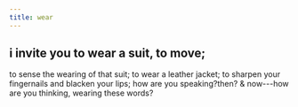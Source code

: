 ```yaml
---
title: wear
---
```


## i invite you to wear a suit, to move;
   to sense the wearing of that suit;
             to wear a leather jacket;
             to sharpen your fingernails and blacken your lips;
    how are you speaking?then?
& now---how are you thinking,
                wearing these words?

